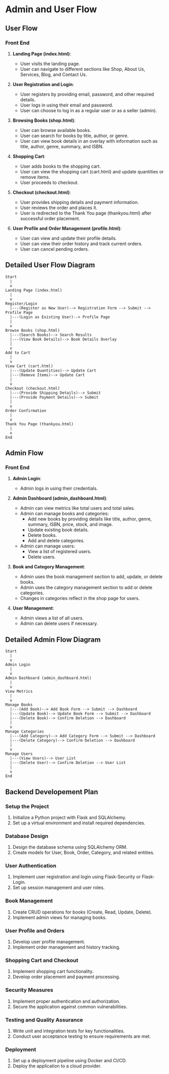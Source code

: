 # Admin and User Flow

## User Flow
### Front End
1. **Landing Page (index.html)**:
    - User visits the landing page.
    - User can navigate to different sections like Shop, About Us, Services, Blog, and Contact Us.

2. **User Registration and Login**:
    - User registers by providing email, password, and other required details.
    - User logs in using their email and password.
    - User can choose to log in as a regular user or as a seller (admin).

3. **Browsing Books (shop.html)**:
    - User can browse available books.
    - User can search for books by title, author, or genre.
    - User can view book details in an overlay with information such as title, author, genre, summary, and ISBN.

4. **Shopping Cart**:
    - User adds books to the shopping cart.
    - User can view the shopping cart (cart.html) and update quantities or remove items.
    - User proceeds to checkout.

5. **Checkout (checkout.html)**:
    - User provides shipping details and payment information.
    - User reviews the order and places it.
    - User is redirected to the Thank You page (thankyou.html) after successful order placement.

6. **User Profile and Order Management (profile.html)**:
    - User can view and update their profile details.
    - User can view their order history and track current orders.
    - User can cancel pending orders.

## Detailed User Flow Diagram

```plaintext
Start
  |
  v
Landing Page (index.html)
  |
  v
Register/Login
  |---(Register as New User)--> Registration Form --> Submit --> Profile Page
  |---(Login as Existing User)--> Profile Page
  |
  v
Browse Books (shop.html)
  |---(Search Books)--> Search Results
  |---(View Book Details)--> Book Details Overlay
  |
  v
Add to Cart
  |
  v
View Cart (cart.html)
  |---(Update Quantities)--> Update Cart
  |---(Remove Items)--> Update Cart
  |
  v
Checkout (checkout.html)
  |---(Provide Shipping Details)--> Submit
  |---(Provide Payment Details)--> Submit
  |
  v
Order Confirmation
  |
  v
Thank You Page (thankyou.html)
  |
  v
End
```

## Admin Flow
### Front End
1. **Admin Login**:
    - Admin logs in using their credentials.

2. **Admin Dashboard (admin_dashboard.html)**:
    - Admin can view metrics like total users and total sales.
    - Admin can manage books and categories:
        - Add new books by providing details like title, author, genre, summary, ISBN, price, stock, and image.
        - Update existing book details.
        - Delete books.
        - Add and delete categories.
    - Admin can manage users:
        - View a list of registered users.
        - Delete users.

3. **Book and Category Management**:
    - Admin uses the book management section to add, update, or delete books.
    - Admin uses the category management section to add or delete categories.
    - Changes in categories reflect in the shop page for users.

4. **User Management**:
    - Admin views a list of all users.
    - Admin can delete users if necessary.

## Detailed Admin Flow Diagram

```plaintext
Start
  |
  v
Admin Login
  |
  v
Admin Dashboard (admin_dashboard.html)
  |
  v
View Metrics
  |
  v
Manage Books
  |---(Add Book)--> Add Book Form --> Submit --> Dashboard
  |---(Update Book)--> Update Book Form --> Submit --> Dashboard
  |---(Delete Book)--> Confirm Deletion --> Dashboard
  |
  v
Manage Categories
  |---(Add Category)--> Add Category Form --> Submit --> Dashboard
  |---(Delete Category)--> Confirm Deletion --> Dashboard
  |
  v
Manage Users
  |---(View Users)--> User List
  |---(Delete User)--> Confirm Deletion --> User List
  |
  v
End
```
## Backend Developement Plan

### Setup the Project
1. Initialize a Python project with Flask and SQLAlchemy.
2. Set up a virtual environment and install required dependencies.

### Database Design
1. Design the database schema using SQLAlchemy ORM.
2. Create models for User, Book, Order, Category, and related entities.

### User Authentication
1. Implement user registration and login using Flask-Security or Flask-Login.
2. Set up session management and user roles.

### Book Management
1. Create CRUD operations for books (Create, Read, Update, Delete).
2. Implement admin views for managing books.

### User Profile and Orders
1. Develop user profile management.
2. Implement order management and history tracking.

### Shopping Cart and Checkout
1. Implement shopping cart functionality.
2. Develop order placement and payment processing.

### Security Measures
1. Implement proper authentication and authorization.
2. Secure the application against common vulnerabilities.

### Testing and Quality Assurance
1. Write unit and integration tests for key functionalities.
2. Conduct user acceptance testing to ensure requirements are met.

### Deployment
1. Set up a deployment pipeline using Docker and CI/CD.
2. Deploy the application to a cloud provider.
